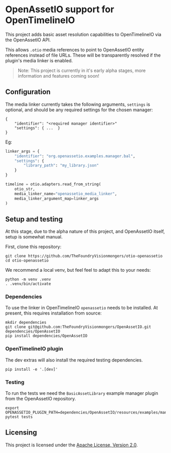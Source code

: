 # OpenAssetIO support for OpenTimelineIO

This project adds basic asset resolution capabilities to OpenTimelineIO
via the OpenAssetIO API.

This allows `.otio` media references to point to OpenAssetIO entity
references instead of file URLs. These will be transparently resolved if
the plugin's media linker is enabled.

> Note: This project is currently in it's early alpha stages, more
> information and features coming soon!

## Configuration

The media linker currently takes the following arguments, `settings` is
optional, and should be any required settings for the chosen manager:

```
{
    "identifier": "<required manager identifier>"
    "settings": { ...  }
}
```

Eg:

```python
linker_args = {
    "identifier": "org.openassetio.examples.manager.bal",
    "settings": {
        "library_path": "my_library.json"
    }
}

timeline = otio.adapters.read_from_string(
    otio_str,
    media_linker_name="openassetio_media_linker",
    media_linker_argument_map=linker_args
)
```

## Setup and testing

At this stage, due to the alpha nature of this project, and OpenAssetIO
itself, setup is somewhat manual.

First, clone this repository:

```shell
git clone https://github.com/TheFoundryVisionmongers/otio-openassetio
cd otio-openassetio
```

We recommend a local venv, but feel feel to adapt this to your needs:

```shell
python -m venv .venv
. .venv/bin/activate
```

### Dependencies

To use the linker in OpenTimelineIO `openassetio` needs to be installed.
At present, this requires installation from source:

```shell
mkdir dependencies
git clone git@github.com:TheFoundryVisionmongers/OpenAssetIO.git dependencies/OpenAssetIO
pip install dependencies/OpenAssetIO
```

### OpenTimelineIO plugin

The dev extras will also install the required testing dependencies.

```shell
pip install -e '.[dev]'
```

### Testing

To run the tests we need the `BasicAssetLibrary` example manager plugin from
the OpenAssetIO repository.

```shell
export OPENASSETIO_PLUGIN_PATH=dependencies/OpenAssetIO/resources/examples/manager/BasicAssetLibrary/plugin
pytest tests
```

## Licensing

This project is licensed under the
[Apache License, Version 2.0](https://www.apache.org/licenses/LICENSE-2.0.txt).
